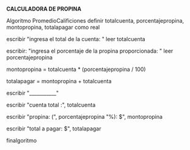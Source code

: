 **CALCULADORA DE PROPINA**

Algoritmo PromedioCalificiones
definir totalcuenta, porcentajepropina, montopropina, totalapagar como real

escribir "ingresa el total de la cuenta: "
leer totalcuenta

escribir: "ingresa el porcentaje de la propina proporcionada: "
leer porcentajepropina

montopropina = totalcuenta * (porcentajepropina / 100)

totalapagar = montopropina + totalcuenta

escribir "___________"

escribir "cuenta total :", totalcuenta

escribir "propina: (", porcentajepropina "%): $", montopropina

escribir "total a pagar: $", totalapagar

finalgoritmo
